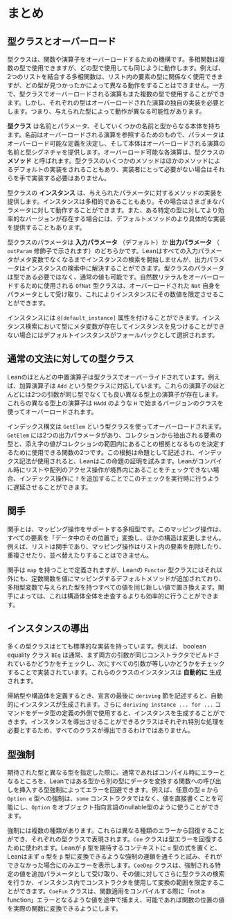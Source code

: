 <!--
# Summary
-->

# まとめ

<!--
## Type Classes and Overloading
-->

## 型クラスとオーバーロード

<!--
Type classes are Lean's mechanism for overloading functions and operators.
A polymorphic function can be used with multiple types, but it behaves in the same manner no matter which type it is used with.
For example, a polymorphic function that appends two lists can be used no matter the type of the entries in the list, but it is unable to have different behavior depending on which particular type is found.
An operation that is overloaded with type classes, on the other hand, can also be used with multiple types.
However, each type requires its own implementation of the overloaded operation.
This means that the behavior can vary based on which type is provided.
-->

型クラスは、関数や演算子をオーバーロードするための機構です。多相関数は複数の型で使用できますが、どの型で使用しても同じように動作します。例えば、2つのリストを結合する多相関数は、リスト内の要素の型に関係なく使用できますが、どの型が見つかったかによって異なる動作をすることはできません。一方で、型クラスでオーバーロードされる演算もまた複数の型で使用することができます。しかし、それぞれの型はオーバーロードされた演算の独自の実装を必要とします。つまり、与えられた型によって動作が異なる可能性があります。

<!--
A _type class_ has a name, parameters, and a body that consists of a number of names with types.
The name is a way to refer to the overloaded operations, the parameters determine which aspects of the definitions can be overloaded, and the body provides the names and type signatures of the overloadable operations.
Each overloadable operation is called a _method_ of the type class.
Type classes may provide default implementations of some methods in terms of the others, freeing implementors from defining each overload by hand when it is not needed.
-->

**型クラス** は名前とパラメータ、そしていくつかの名前と型からなる本体を持ちます。名前はオーバーロードされる演算を参照するためのもので、パラメータはオーバーロード可能な定義を決定し、そして本体はオーバーロードされる演算の名前と型シグネチャを提供します。オーバーロード可能な各演算は、型クラスの **メソッド** と呼ばれます。型クラスのいくつかのメソッドはほかのメソッドによるデフォルトの実装をされることもあり、実装者にとって必要がない場合はそれらを手で実装する必要はありません。

<!--
An _instance_ of a type class provides implementations of the methods for given parameters.
Instances may be polymorphic, in which case they can work for a variety of parameters, and they may optionally provide more specific implementations of default methods in cases where a more efficient version exists for some particular type.
-->

型クラスの **インスタンス** は、与えられたパラメータに対するメソッドの実装を提供します。インスタンスは多相的であることもあり。その場合はさまざまなパラメータに対して動作することができます。また、ある特定の型に対してより効率的なバージョンが存在する場合には、デフォルトメソッドのより具体的な実装を提供することもあります。

<!--
Type class parameters are either _input parameters_ (the default), or _output parameters_ (indicated by an `outParam` modifier).
Lean will not begin searching for an instance until all input parameters are no longer metavariables, while output parameters may be solved while searching for instances.
Parameters to a type class need not be types—they may also be ordinary values.
The `OfNat` type class, used to overload natural number literals, takes the overloaded `Nat` itself as a parameter, which allows instances to restrict the allowed numbers.
-->

型クラスのパラメータは **入力パラメータ** （デフォルト）か **出力パラメータ** （ `outParam` 修飾子で示されます）のどちらかです。Leanはすべての入力パラメータがメタ変数でなくなるまでインスタンスの検索を開始しませんが、出力パラメータはインスタンスの検索中に解決することができます。型クラスのパラメータは型である必要ではなく、通常の値も可能です。自然数リテラルをオーバーロードするために使用される `OfNat` 型クラスは、オーバーロードされた `Nat` 自身をパラメータとして受け取り、これによりインスタンスにその数値を限定させることができます。

<!--
Istances may be marked with a `@[default_instance]` attribute.
When an instance is a default instance, then it will be chosen as a fallback when Lean would otherwise fail to find an instance due to the presence of metavariables in the type.
-->

インスタンスには `@[default_instance]` 属性を付けることができます。インスタンス検索において型にメタ変数が存在してインスタンスを見つけることができない場合にはデフォルトインスタンスがフォールバックとして選択されます。

<!--
## Type Classes for Common Syntax
-->

## 通常の文法に対しての型クラス

<!--
Most infix operators in Lean are overridden with a type class.
For instance, the addition operator corresponds to a type class called `Add`.
Most of these operators have a corresponding heterogeneous version, in which the two arguments need not have the same type.
These heterogenous operators are overloaded using a version of the class whose name starts with `H`, such as `HAdd`.
-->

Leanのほとんどの中置演算子は型クラスでオーバーライドされています。例えば、加算演算子は `Add` という型クラスに対応しています。これらの演算子のほとんどには2つの引数が同じ型でなくても良い異なる型上の演算子が存在します。これらの異なる型上の演算子は `HAdd` のような `H` で始まるバージョンのクラスを使ってオーバーロードされます。

<!--
Indexing syntax is overloaded using a type class called `GetElem`, which involves proofs.
`GetElem` has two output parameters, which are the type of elements to be extracted from the collection and a function that can be used to determine what counts as evidence that the index value is in bounds for the collection.
This evidence is described by a proposition, and Lean attempts to prove this proposition when array indexing is used.
When Lean is unable to check that list or array access operations are in bounds at compile time, the check can be deferred to run time by appending a `?` to the indexing operation.
-->

インデックス構文は `GetElem` という型クラスを使ってオーバーロードされます。`GetElem` には2つの出力パラメータがあり、コレクションから抽出される要素の型と、添え字の値がコレクションの範囲内にあることの根拠となるものを決定するために使用できる関数の2つです。この根拠は命題として記述され、インデックス記法が使用されると、Leanはこの命題の証明を試みます。Leanがコンパイル時にリストや配列のアクセス操作が境界内にあることをチェックできない場合、インデックス操作に `?` を追加することでこのチェックを実行時に行うように遅延させることができます。

<!--
## Functors
-->

## 関手

<!--
A functor is a polymorphic type that supports a mapping operation.
This mapping operation transforms all elements "in place", changing no other structure.
For instance, lists are functors and the mapping operation may neither drop, duplicate, nor mix up entries in the list.
-->

関手とは、マッピング操作をサポートする多相型です。このマッピング操作は、すべての要素を「データ中のその位置で」変換し、ほかの構造は変更しません。例えば、リストは関手であり、マッピング操作はリスト内の要素を削除したり、重複させたり、並べ替えたりすることはできません。

<!--
While functors are defined by having `map`, the `Functor` type class in Lean contains an additional default method that is responsible for mapping the constant function over a value, replacing all values whose type are given by polymorphic type variable with the same new value.
For some functors, this can be done more efficiently than traversing the entire structure.
-->

関手は `map` を持つことで定義されますが、Leanの `Functor` 型クラスにはそれ以外にも、定数関数を値にマッピングするデフォルトメソッドが追加されており、多相型変数で与えられた型を持つすべての値を同じ新しい値で置き換えます。関手によっては、これは構造体全体を走査するよりも効率的に行うことができます。

<!--
## Deriving Instances
-->

## インスタンスの導出

<!--
Many type classes have very standard implementations.
For instance, the Boolean equality class `BEq` is usually implemented by first checking whether both arguments are built with the same constructor, and then checking whether all their arguments are equal.
Instances for these classes can be created _automatically_.
-->

多くの型クラスはとても標準的な実装を持っています。例えば、 boolean equality クラス `BEq` は通常、まず両方の引数が同じコンストラクタでビルドされているかどうかをチェックし、次にすべての引数が等しいかどうかをチェックすることで実装されています。これらのクラスのインスタンスは **自動的に** 生成されます。

<!--
When defining an inductive type or a structure, a `deriving` clause at the end of the declaration will cause instances to be created automatically.
Additionally, the `deriving instance ... for ...` command can be used outside of the definition of a datatype to cause an instance to be generated.
Because each class for which instances can be derived requires special handling, not all classes are derivable.
-->

帰納型や構造体を定義するとき、宣言の最後に `deriving` 節を記述すると、自動的にインスタンスが生成されます。さらに `deriving instance ... for ...` コマンドをデータ型の定義の外側で使用すると、インスタンスを生成することができます。インスタンスを導出させることができるクラスはそれぞれ特別な処理を必要とするため、すべてのクラスが導出できるわけではありません。

<!--
## Coercions
-->

## 型強制

<!--
Coercions allow Lean to recover from what would normally be a compile-time error by inserting a call to a function that transforms data from one type to another.
For example, the coercion from any type `α` to the type `Option α` allows values to be written directly, rather than with the `some` constructor, making `Option` work more like nullable types from object-oriented languages.
-->

期待された型と異なる型を指定した際に、通常であればコンパイル時にエラーとなるところを、Leanではある型から別の型にデータを変換する関数への呼び出しを挿入する型強制によってエラーを回避できます。例えば、任意の型 `α` から `Option α` 型への強制は、`some` コンストラクタではなく、値を直接書くことを可能にし、`Option` をオブジェクト指向言語のnullable型のように使うことができます。

<!--
There are multiple kinds of coercion.
They can recover from different kinds of errors, and they are represented by their own type classes.
The `Coe` class is used to recover from type errors.
When Lean has an expression of type `α` in a context that expects something with type `β`, Lean first attempts to string together a chain of coercions that can transform `α`s into `β`s, and only displays the error when this cannot be done.
The `CoeDep` class takes the specific value being coerced as an extra parameter, allowing either further type class search to be done on the value or allowing constructors to be used in the instance to limit the scope of the conversion.
The `CoeFun` class intercepts what would otherwise be a "not a function" error when compiling a function application, and allows the value in the function position to be transformed into an actual function if possible.
-->

強制には複数の種類があります。これらは異なる種類のエラーから回復することができ、それぞれの型クラスで表現されます。`Coe` クラスは型エラーを回復するために使われます。Leanが `β` 型を期待するコンテキストに `α` 型の式を置くと、Leanはまず `α` 型を `β` 型に変換できるような強制の連鎖を通そうと試み、それができなかった場合にのみエラーを表示します。`CoeDep` クラスは、強制される特定の値を追加パラメータとして受け取り、その値に対してさらに型クラスの検索を行うか、インスタンス内でコンストラクタを使用して変換の範囲を限定することができます。`CoeFun` クラスは、関数適用をコンパイルする際に「not a function」エラーとなるような値を途中で捕まえ、可能であれば関数の位置の値を実際の関数に変換できるようにします。
